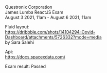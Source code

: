 Questronix Corporation  
James Lumba ReactJS Exam  
August 3 2021, 11am - August 6 2021, 11am

Fluid layout:  
https://dribbble.com/shots/14104294-Covid-Dashboard/attachments/5726332?mode=media  
by Sara Salehi

Api:  
https://docs.spacexdata.com/

Exam result: Passed  
